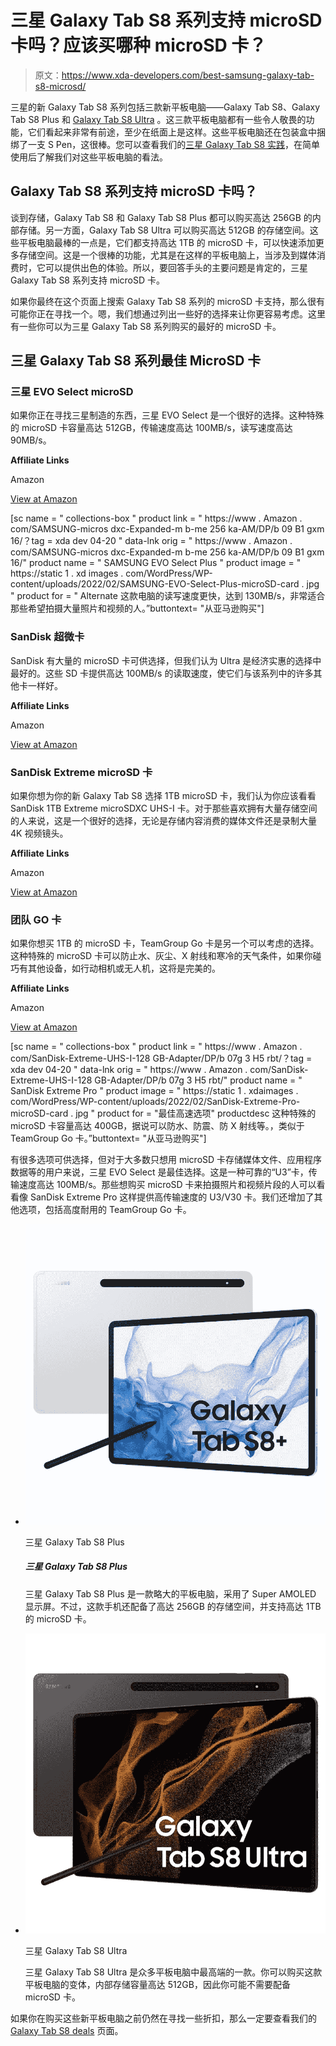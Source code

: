 # 三星 Galaxy Tab S8 系列支持 microSD 卡吗？应该买哪种 microSD 卡？

> 原文：<https://www.xda-developers.com/best-samsung-galaxy-tab-s8-microsd/>

三星的新 Galaxy Tab S8 系列包括三款新平板电脑——Galaxy Tab S8、Galaxy Tab S8 Plus 和 [Galaxy Tab S8 Ultra](https://www.xda-developers.com/samsung-galaxy-tab-s8-ultra-review/) 。这三款平板电脑都有一些令人敬畏的功能，它们看起来非常有前途，至少在纸面上是这样。这些平板电脑还在包装盒中捆绑了一支 S Pen，这很棒。您可以查看我们的[三星 Galaxy Tab S8 实践](https://www.xda-developers.com/samsung-galaxy-tab-s8-hands-on/)，在简单使用后了解我们对这些平板电脑的看法。

## Galaxy Tab S8 系列支持 microSD 卡吗？

谈到存储，Galaxy Tab S8 和 Galaxy Tab S8 Plus 都可以购买高达 256GB 的内部存储。另一方面，Galaxy Tab S8 Ultra 可以购买高达 512GB 的存储空间。这些平板电脑最棒的一点是，它们都支持高达 1TB 的 microSD 卡，可以快速添加更多存储空间。这是一个很棒的功能，尤其是在这样的平板电脑上，当涉及到媒体消费时，它可以提供出色的体验。所以，要回答手头的主要问题是肯定的，三星 Galaxy Tab S8 系列支持 microSD 卡。

如果你最终在这个页面上搜索 Galaxy Tab S8 系列的 microSD 卡支持，那么很有可能你正在寻找一个。嗯，我们想通过列出一些好的选择来让你更容易考虑。这里有一些你可以为三星 Galaxy Tab S8 系列购买的最好的 microSD 卡。

## 三星 Galaxy Tab S8 系列最佳 MicroSD 卡

### 三星 EVO Select microSD

如果你正在寻找三星制造的东西，三星 EVO Select 是一个很好的选择。这种特殊的 microSD 卡容量高达 512GB，传输速度高达 100MB/s，读写速度高达 90MB/s。

**Affiliate Links**

Amazon

[View at Amazon](https://www.amazon.com/Samsung-Electronics-microSDXC-Adapter-MB-ME256HA/dp/B0887P21Z2/?tag=xda-5n2qukj-20&ascsubtag=UUxdaUeUpU204&asc_refurl=https%3A%2F%2Fwww.xda-developers.com%2Fbest-samsung-galaxy-tab-s8-microsd%2F&asc_campaign=Short-Term)

[sc name = " collections-box " product link = " https://www . Amazon . com/SAMSUNG-micros dxc-Expanded-m b-me 256 ka-AM/DP/b 09 B1 gxm 16/？tag = xda dev 04-20 " data-lnk orig = " https://www . Amazon . com/SAMSUNG-micros dxc-Expanded-m b-me 256 ka-AM/DP/b 09 B1 gxm 16/" product name = " SAMSUNG EVO Select Plus " product image = " https://static 1 . xd images . com/WordPress/WP-content/uploads/2022/02/SAMSUNG-EVO-Select-Plus-microSD-card . jpg " product for = " Alternate 这款电脑的读写速度更快，达到 130MB/s，非常适合那些希望拍摄大量照片和视频的人。”buttontext= "从亚马逊购买"]

### SanDisk 超微卡

SanDisk 有大量的 microSD 卡可供选择，但我们认为 Ultra 是经济实惠的选择中最好的。这些 SD 卡提供高达 100MB/s 的读取速度，使它们与该系列中的许多其他卡一样好。

**Affiliate Links**

Amazon

[View at Amazon](https://www.amazon.com/SanDisk-128GB-MicroSDXC-Memory-Adapter/dp/B08GYKNCCP/?tag=xda-5n2qukj-20&ascsubtag=UUxdaUeUpU204&asc_refurl=https%3A%2F%2Fwww.xda-developers.com%2Fbest-samsung-galaxy-tab-s8-microsd%2F&asc_campaign=Short-Term)

### SanDisk Extreme microSD 卡

如果你想为你的新 Galaxy Tab S8 选择 1TB microSD 卡，我们认为你应该看看 SanDisk 1TB Extreme microSDXC UHS-I 卡。对于那些喜欢拥有大量存储空间的人来说，这是一个很好的选择，无论是存储内容消费的媒体文件还是录制大量 4K 视频镜头。

**Affiliate Links**

Amazon

[View at Amazon](https://www.amazon.com/SanDisk-Extreme-microSDXC-Memory-Adapter/dp/B07P9W5HJV/?tag=xda-5n2qukj-20&ascsubtag=UUxdaUeUpU204&asc_refurl=https%3A%2F%2Fwww.xda-developers.com%2Fbest-samsung-galaxy-tab-s8-microsd%2F&asc_campaign=Short-Term)

### 团队 GO 卡

如果你想买 1TB 的 microSD 卡，TeamGroup Go 卡是另一个可以考虑的选择。这种特殊的 microSD 卡可以防止水、灰尘、X 射线和寒冷的天气条件，如果你碰巧有其他设备，如行动相机或无人机，这将是完美的。

**Affiliate Links**

Amazon

[View at Amazon](https://www.amazon.com/TEAMGROUP-GO-Card-MicroSDXC-TGUSDX1TU303/dp/B09494YF5N/?tag=xda-5n2qukj-20&ascsubtag=UUxdaUeUpU204&asc_refurl=https%3A%2F%2Fwww.xda-developers.com%2Fbest-samsung-galaxy-tab-s8-microsd%2F&asc_campaign=Short-Term)

[sc name = " collections-box " product link = " https://www . Amazon . com/SanDisk-Extreme-UHS-I-128 GB-Adapter/DP/b 07g 3 H5 rbt/？tag = xda dev 04-20 " data-lnk orig = " https://www . Amazon . com/SanDisk-Extreme-UHS-I-128 GB-Adapter/DP/b 07g 3 H5 rbt/" product name = " SanDisk Extreme Pro " product image = " https://static 1 . xdaimages . com/WordPress/WP-content/uploads/2022/02/SanDisk-Extreme-Pro-microSD-card . jpg " product for = "最佳高速选项" productdesc 这种特殊的 microSD 卡容量高达 400GB，据说可以防水、防震、防 X 射线等。，类似于 TeamGroup Go 卡。”buttontext= "从亚马逊购买"]

有很多选项可供选择，但对于大多数只想用 microSD 卡存储媒体文件、应用程序数据等的用户来说，三星 EVO Select 是最佳选择。这是一种可靠的“U3”卡，传输速度高达 100MB/s。那些想购买 microSD 卡来拍摄照片和视频片段的人可以看看像 SanDisk Extreme Pro 这样提供高传输速度的 U3/V30 卡。我们还增加了其他选项，包括高度耐用的 TeamGroup Go 卡。

*   <picture>![The Samsung Galaxy Tab S8 Plus is a 12.4-inch Android tablet featuring Qualcomm's Snapdragon 8 Gen 1 SoC, 8GB RAM, and S Pen support.](img/98a68d25cc25a3d1fa2e3230c07728db.png)</picture>

    三星 Galaxy Tab S8 Plus

    ##### 三星 Galaxy Tab S8 Plus

    三星 Galaxy Tab S8 Plus 是一款略大的平板电脑，采用了 Super AMOLED 显示屏。不过，这款手机还配备了高达 256GB 的存储空间，并支持高达 1TB 的 microSD 卡。

*   <picture>![The Samsung Galaxy Tab S8 Ultra is the highest-end tablet of the company's latest flagship lineup, featuring a 14.6-inch screen.](img/45c0b9e7d893667f6156a28462b30987.png)</picture>

    三星 Galaxy Tab S8 Ultra

    三星 Galaxy Tab S8 Ultra 是众多平板电脑中最高端的一款。你可以购买这款平板电脑的变体，内部存储容量高达 512GB，因此你可能不需要配备 microSD 卡。

如果你在购买这些新平板电脑之前仍然在寻找一些折扣，那么一定要查看我们的 [Galaxy Tab S8 deals](https://www.xda-developers.com/best-samsung-galaxy-tab-s8-deals/) 页面。